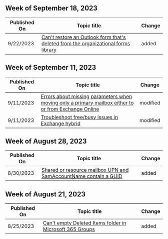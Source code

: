 <!-- This file is generated automatically each week. Changes made to this file will be overwritten.-->



## Week of September 18, 2023


| Published On |Topic title | Change |
|------|------------|--------|
| 9/22/2023 | [Can't restore an Outlook form that's deleted from the organizational forms library](/exchange/troubleshoot/public-folders/cannot-restore-deleted-outlook-form) | added |


## Week of September 11, 2023


| Published On |Topic title | Change |
|------|------------|--------|
| 9/11/2023 | [Errors about missing parameters when moving only a primary mailbox either to or from Exchange Online](/exchange/troubleshoot/move-mailboxes/you-must-specify-the-primaryonly-parameter-error) | modified |
| 9/11/2023 | [Troubleshoot free/busy issues in Exchange hybrid](/exchange/troubleshoot/calendars/troubleshoot-freebusy-issues-in-exchange-hybrid) | modified |


## Week of August 28, 2023


| Published On |Topic title | Change |
|------|------------|--------|
| 8/30/2023 | [Shared or resource mailbox UPN and SamAccountName contain a GUID](/exchange/troubleshoot/administration/mailbox-upn-samaccountname-contain-guid) | added |


## Week of August 21, 2023


| Published On |Topic title | Change |
|------|------------|--------|
| 8/25/2023 | [Can't empty Deleted Items folder in Microsoft 365 Groups](/exchange/troubleshoot/groups-and-distribution-lists/cannot-empty-deleted-items-folder-in-groups) | added |
